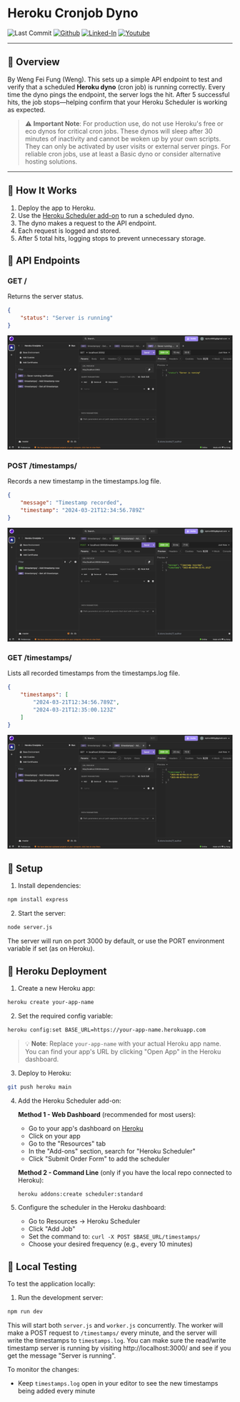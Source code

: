 # Heroku Cronjob Dyno
![Last Commit](https://img.shields.io/github/last-commit/Siphon880gh/heroku-cronjob-dyno/main)
<a target="_blank" href="https://github.com/Siphon880gh" rel="nofollow"><img src="https://img.shields.io/badge/GitHub--blue?style=social&logo=GitHub" alt="Github"></a>
<a target="_blank" href="https://www.linkedin.com/in/weng-fung/" rel="nofollow"><img src="https://img.shields.io/badge/LinkedIn-blue?style=flat&logo=linkedin&labelColor=blue" alt="Linked-In"></a>
<a target="_blank" href="https://www.youtube.com/@WayneTeachesCode/" rel="nofollow"><img src="https://img.shields.io/badge/Youtube-red?style=flat&logo=youtube&labelColor=red" alt="Youtube"></a>

---

## 📝 Overview

By Weng Fei Fung (Weng). This sets up a simple API endpoint to test and verify that a scheduled **Heroku dyno** (cron job) is running correctly. Every time the dyno pings the endpoint, the server logs the hit. After 5 successful hits, the job stops—helping confirm that your Heroku Scheduler is working as expected.

> ⚠️ **Important Note**: For production use, do not use Heroku's free or eco dynos for critical cron jobs. These dynos will sleep after 30 minutes of inactivity and cannot be woken up by your own scripts. They can only be activated by user visits or external server pings. For reliable cron jobs, use at least a Basic dyno or consider alternative hosting solutions.

---

## 🚀 How It Works

1. Deploy the app to Heroku.
2. Use the [Heroku Scheduler add-on](https://devcenter.heroku.com/articles/scheduler) to run a scheduled dyno.
3. The dyno makes a request to the API endpoint.
4. Each request is logged and stored.
5. After 5 total hits, logging stops to prevent unnecessary storage.

## 📡 API Endpoints

### GET /
Returns the server status.
```json
{
    "status": "Server is running"
}
```

![screenshot](docs/verify-server.png)

### POST /timestamps/
Records a new timestamp in the timestamps.log file.
```json
{
    "message": "Timestamp recorded",
    "timestamp": "2024-03-21T12:34:56.789Z"
}
```

![screenshot](docs/timestamps-add.png)

### GET /timestamps/
Lists all recorded timestamps from the timestamps.log file.
```json
{
    "timestamps": [
        "2024-03-21T12:34:56.789Z",
        "2024-03-21T12:35:00.123Z"
    ]
}
```

![screenshot](docs/timestamps-get.png)

## 🔧 Setup

1. Install dependencies:
```bash
npm install express
```

2. Start the server:
```bash
node server.js
```

The server will run on port 3000 by default, or use the PORT environment variable if set (as on Heroku).

## 🚀 Heroku Deployment

1. Create a new Heroku app:
```bash
heroku create your-app-name
```

2. Set the required config variable:
```bash
heroku config:set BASE_URL=https://your-app-name.herokuapp.com
```
> 💡 **Note**: Replace `your-app-name` with your actual Heroku app name. You can find your app's URL by clicking "Open App" in the Heroku dashboard.

3. Deploy to Heroku:
```bash
git push heroku main
```

4. Add the Heroku Scheduler add-on:

   **Method 1 - Web Dashboard** (recommended for most users):
   - Go to your app's dashboard on [Heroku](https://dashboard.heroku.com)
   - Click on your app
   - Go to the "Resources" tab
   - In the "Add-ons" section, search for "Heroku Scheduler"
   - Click "Submit Order Form" to add the scheduler

   **Method 2 - Command Line** (only if you have the local repo connected to Heroku):
   ```bash
   heroku addons:create scheduler:standard
   ```

5. Configure the scheduler in the Heroku dashboard:
   - Go to Resources → Heroku Scheduler
   - Click "Add Job"
   - Set the command to: `curl -X POST $BASE_URL/timestamps/`
   - Choose your desired frequency (e.g., every 10 minutes)

## 🧪 Local Testing

To test the application locally:

1. Run the development server:
```bash
npm run dev
```

This will start both `server.js` and `worker.js` concurrently. The worker will make a POST request to `/timestamps/` every minute, and the server will write the timestamps to `timestamps.log`. You can make sure the read/write timestamp server is running by visiting http://localhost:3000/ and see if you get the message "Server is running".

To monitor the changes:
- Keep `timestamps.log` open in your editor to see the new timestamps being added every minute